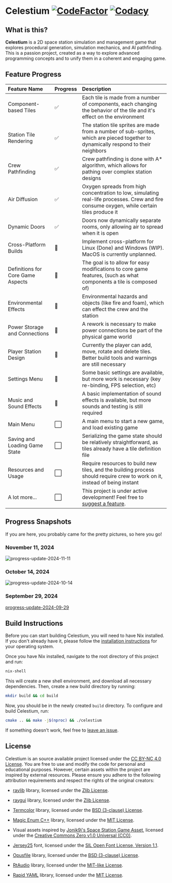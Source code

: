 # **Celestium** [![CodeFactor](https://www.codefactor.io/repository/github/nikita-skakun/celestium/badge)](https://www.codefactor.io/repository/github/nikita-skakun/celestium) [![Codacy](https://app.codacy.com/project/badge/Grade/27c30d00a98d42678bd8c30600178499)](https://app.codacy.com/gh/nikita-skakun/celestium/dashboard?utm_source=gh&utm_medium=referral&utm_content=&utm_campaign=Badge_grade)

## What is this?

**Celestium** is a 2D space station simulation and management game that explores procedural generation, simulation mechanics, and AI pathfinding.
This is a passion project, created as a way to explore advanced programming concepts and to unify them in a coherent and engaging game.

## Feature Progress

| Feature Name                      | Progress             | Description                                                                                                                                 |
| :-------------------------------- | :------------------- | :------------------------------------------------------------------------------------------------------------------------------------------ |
| Component-based Tiles             | :white_check_mark:   | Each tile is made from a number of components, each changing the behavior of the tile and it's effect on the environment                    |
| Station Tile Rendering            | :white_check_mark:   | The station tile sprites are made from a number of sub-sprites, which are pieced together to dynamically respond to their neighbors         |
| Crew Pathfinding                  | :white_check_mark:   | Crew pathfinding is done with A\* algorithm, which allows for pathing over complex station designs                                          |
| Air Diffusion                     | :white_check_mark:   | Oxygen spreads from high concentration to low, simulating real-life processes. Crew and fire consume oxygen, while certain tiles produce it |
| Dynamic Doors                     | :white_check_mark:   | Doors now dynamically separate rooms, only allowing air to spread when it is open                                                           |
| Cross-Platform Builds             | :construction:       | Implement cross-platform for Linux (Done) and Windows (WIP). MacOS is currently unplanned.                                                  |
| Definitions for Core Game Aspects | :construction:       | The goal is to allow for easy modifications to core game features, (such as what components a tile is composed of)                          |
| Environmental Effects             | :construction:       | Environmental hazards and objects (like fire and foam), which can effect the crew and the station                                           |
| Power Storage and Connections     | :construction:       | A rework is necessary to make power connections be part of the physical game world                                                          |
| Player Station Design             | :construction:       | Currently the player can add, move, rotate and delete tiles. Better build tools and warnings are still necessary                            |
| Settings Menu                     | :construction:       | Some basic settings are available, but more work is necessary (key re-binding, FPS selection, etc)                                          |
| Music and Sound Effects           | :construction:       | A basic implementation of sound effects is available, but more sounds and testing is still required                                         |
| Main Menu                         | :white_large_square: | A main menu to start a new game, and load existing game                                                                                     |
| Saving and Loading Game State     | :white_large_square: | Serializing the game state should be relatively straightforward, as tiles already have a tile definition file                               |
| Resources and Usage               | :white_large_square: | Require resources to build new tiles, and the building process should require crew to work on it, instead of being instant                  |
| A lot more...                     | :white_large_square: | This project is under active development! Feel free to [suggest a feature](https://github.com/nikita-skakun/celestium/issues/new).          |

## Progress Snapshots

If you are here, you probably came for the pretty pictures, so here you go!

### November 11, 2024

![progress-update-2024-11-11](https://github.com/user-attachments/assets/0a84e0ca-16ba-426c-a119-fe7602ed5e3c)

### October 14, 2024

![progress-update-2024-10-14](https://github.com/user-attachments/assets/2b5e5327-fdcc-4765-b26d-074e8e610307)

### September 29, 2024

[progress-update-2024-09-29](https://github.com/user-attachments/assets/4367d366-b55f-4bcb-a2c6-ae5160bae2b7)

## Build Instructions

Before you can start building Celestium, you will need to have Nix installed. If you don't already have it, please follow the [installation instructions](https://nixos.org/download/) for your operating system.

Once you have Nix installed, navigate to the root directory of this project and run:

```bash
nix-shell
```

This will create a new shell environment, and download all necessary dependencies. Then, create a new build directory by running:

```bash
mkdir build && cd build
```

Now, you should be in the newly created `build` directory. To configure and build Celestium, run:

```bash
cmake .. && make -j$(nproc) && ./celestium
```

If something doesn't work, feel free to [leave an issue](https://github.com/nikita-skakun/celestium/issues/new).

## License

Celestium is an source available project licensed under the [CC BY-NC 4.0 License](LICENSE). You are free to use and modify the code for personal and educational purposes. However, certain assets within the project are inspired by external resources. Please ensure you adhere to the following attribution requirements and respect the rights of the original creators:

- [raylib](https://github.com/raysan5/raylib) library, licensed under the [Zlib License](https://github.com/raysan5/raylib/blob/master/LICENSE).

- [raygui](https://github.com/raysan5/raygui) library, licensed under the [Zlib License](https://github.com/raysan5/raygui/blob/master/LICENSE).

- [Termcolor](https://github.com/ikalnytskyi/termcolor) library, licensed under the [BSD (3-clause) License](https://github.com/ikalnytskyi/termcolor/blob/master/LICENSE).

- [Magic Enum C++](https://github.com/Neargye/magic_enum) library, licensed under the [MIT License](https://github.com/Neargye/magic_enum/blob/master/LICENSE).

- Visual assets inspired by [Jonik9i's Space Station Game Asset](https://jonik9i.itch.io/free-space-station-game-asset), licensed under the [Creative Commons Zero v1.0 Universal (CC0)](https://creativecommons.org/publicdomain/zero/1.0/).

- [Jersey25](https://github.com/scfried/soft-type-jersey) font, licensed under the [SIL Open Font License, Version 1.1](assets/fonts/OFL.txt).

- [Opusfile](https://github.com/xiph/opusfile) library, licensed under the [BSD (3-clause) License](https://github.com/xiph/opusfile?tab=BSD-3-Clause-1-ov-file#readme).

- [RtAudio](https://github.com/thestk/rtaudio) library, licensed under the [MIT-like License](https://github.com/thestk/rtaudio/blob/master/LICENSE).

- [Rapid YAML](https://github.com/biojppm/rapidyaml) library, licensed under the [MIT License](https://github.com/biojppm/rapidyaml/blob/master/LICENSE.txt).
